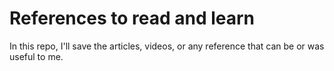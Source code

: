 # References to read and learn
In this repo, I'll save the articles, videos, or any reference that can be or was useful to me. 


